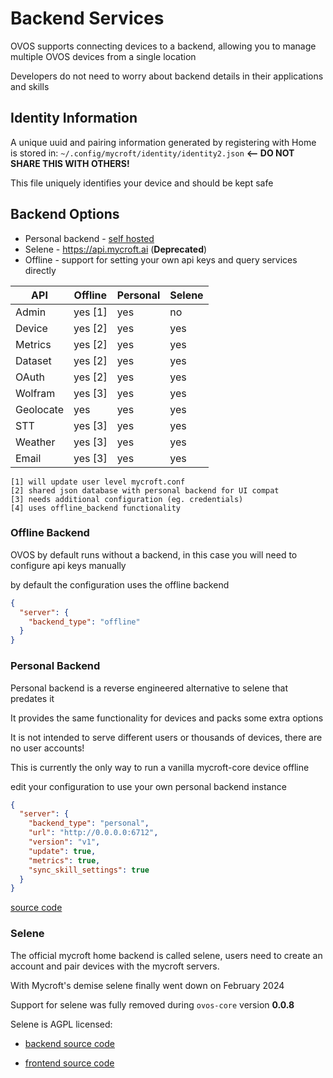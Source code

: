 # Backend Services

OVOS supports connecting devices to a backend, allowing you to manage multiple OVOS devices from a single location

Developers do not need to worry about backend details in their applications and skills

## Identity Information

A unique uuid and pairing information generated by registering with Home is stored in:
`~/.config/mycroft/identity/identity2.json` <b><-- DO NOT SHARE THIS WITH OTHERS!</b>

This file uniquely identifies your device and should be kept safe


## Backend Options

- Personal backend - [self hosted](https://github.com/OpenVoiceOS/OVOS-local-backend)
- Selene - https://api.mycroft.ai (**Deprecated**)
- Offline - support for setting your own api keys and query services directly

| API       | Offline | Personal | Selene |
|-----------|---------|----------|--------|
| Admin     | yes [1] | yes      | no     |
| Device    | yes [2] | yes      | yes    |
| Metrics   | yes [2] | yes      | yes    |
| Dataset   | yes [2] | yes      | yes    |
| OAuth     | yes [2] | yes      | yes    |
| Wolfram   | yes [3] | yes      | yes    |
| Geolocate | yes     | yes      | yes    |
| STT       | yes [3] | yes      | yes    |
| Weather   | yes [3] | yes      | yes    |
| Email     | yes [3] | yes      | yes    |

    [1] will update user level mycroft.conf
    [2] shared json database with personal backend for UI compat
    [3] needs additional configuration (eg. credentials)
    [4] uses offline_backend functionality


### Offline Backend

OVOS by default runs without a backend, in this case you will need to configure api keys manually

by default the configuration uses the offline backend

```json
{
  "server": {
    "backend_type": "offline"
  }
}
```

### Personal Backend

Personal backend is a reverse engineered alternative to selene that predates it

It provides the same functionality for devices and packs some extra options

It is not intended to serve different users or thousands of devices, there are no user accounts!

This is currently the only way to run a vanilla mycroft-core device offline

edit your configuration to use your own personal backend instance

```json
{
  "server": {
    "backend_type": "personal",
    "url": "http://0.0.0.0:6712",
    "version": "v1",
    "update": true,
    "metrics": true,
    "sync_skill_settings": true
  }
}
```

[source code](https://github.com/OpenVoiceOS/ovos-personal-backend)


### Selene

The official mycroft home backend is called selene, users need to create an account and pair devices with the mycroft
servers.

With Mycroft's demise selene finally went down on February 2024

Support for selene was fully removed during `ovos-core` version **0.0.8**

Selene is AGPL licensed:

- [backend source code](https://github.com/MycroftAI/selene-backend)

- [frontend source code](https://github.com/MycroftAI/selene-ui)
